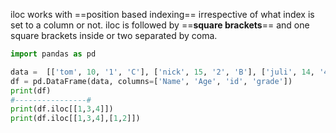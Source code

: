 iloc works with ==position based indexing== irrespective of what index is set to a column or not.
iloc is followed by ==**square brackets**== and one square brackets inside or two separated by coma.
```python
import pandas as pd

data =  [['tom', 10, '1', 'C'], ['nick', 15, '2', 'B'], ['juli', 14, '4', 'B'], ['amal', 17, '3', 'B'], ['adam', 24, '5', 'A'], ['adam', 18, '3', 'F']]
df = pd.DataFrame(data, columns=['Name', 'Age', 'id', 'grade'])
print(df)
#----------------#
print(df.iloc[[1,3,4]])
print(df.iloc[[1,3,4],[1,2]])
```